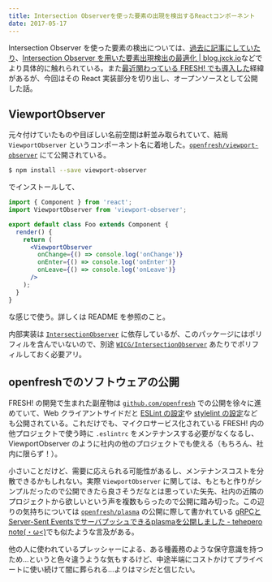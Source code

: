 ```yaml
---
title: Intersection Observerを使った要素の出現を検出するReactコンポーネント
date: 2017-05-17
---
```


Intersection Observer を使った要素の検出については、[過去に記事にしていたり](/posts/2016/intersection-observer-lazyload/)、[Intersection Observer を用いた要素出現検出の最適化 | blog.jxck.io](https://blog.jxck.io/entries/2016-06-25/intersection-observer.html)などでより具体的に触れられている。また[最近関わっている FRESH! でも導入した](https://developers.cyberagent.co.jp/blog/archives/6057/)経緯があるが、今回はその React 実装部分を切り出し、オープンソースとして公開した話。

## ViewportObserver

元々付けていたものや目ぼしい名前空間は軒並み取られていて、結局 `ViewportObserver` というコンポーネント名に着地した。[`openfresh/viewport-observer`](https://github.com/openfresh/viewport-observer) にて公開されている。

```bash
$ npm install --save viewport-observer
```

でインストールして、

```jsx
import { Component } from 'react';
import ViewportObserver from 'viewport-observer';

export default class Foo extends Component {
  render() {
    return (
      <ViewportObserver
        onChange={() => console.log('onChange')}
        onEnter={() => console.log('onEnter')}
        onLeave={() => console.log('onLeave')}
      />
    );
  }
}
```

な感じで使う。詳しくは README を参照のこと。

内部実装は [`IntersectionObserver`](https://wicg.github.io/IntersectionObserver/) に依存しているが、このパッケージにはポリフィルを含んでいないので、別途 [`WICG/IntersectionObserver`](https://github.com/WICG/IntersectionObserver/tree/gh-pages/polyfill) あたりでポリフィルしておく必要アリ。

## openfreshでのソフトウェアの公開

FRESH! の開発で生まれた副産物は [`github.com/openfresh`](https://github.com/openfresh) での公開を徐々に進めていて、Web クライアントサイドだと [ESLint の設定](https://github.com/openfresh/eslint-config-fresh)や [stylelint の設定](https://github.com/openfresh/stylelint-config-fresh)なども公開されている。これだけでも、マイクロサービス化されている FRESH! 内の他プロジェクトで使う時に `.eslintrc` をメンテナンスする必要がなくなるし、ViewportObserver のように社内の他のプロジェクトでも使える（もちろん、社内に限らず！）。

小さいことだけど、需要に応えられる可能性があるし、メンテナンスコストを分散できるかもしれない。実際 `ViewportObserver` に関しては、もともと作りがシンプルだったので公開できたら良さそうだなとは思っていた矢先、社内の近隣のプロジェクトから欲しいという声を複数もらったので公開に踏み切った。この辺りの気持ちについては [`openfresh/plasma`](https://github.com/openfresh/plasma) の公開に際して書かれている [gRPCとServer-Sent Eventsでサーバプッシュできるplasmaを公開しました - tehepero note(・ω<)](http://blog.stormcat.io/entry/openfresh-plasma)でも似たような言及がある。

他の人に使われているプレッシャーによる、ある種義務のような保守意識を持つため…というと色々違うような気もするけど、中途半端にコストかけてプライベートに使い続けて闇に葬られる…よりはマシだと信じたい。
